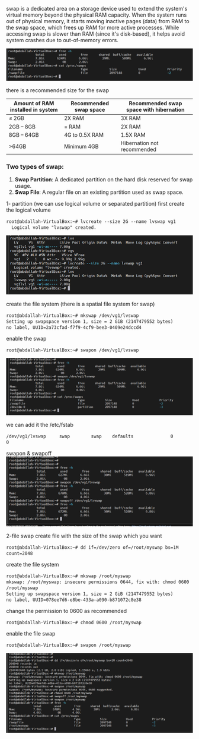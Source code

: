 swap is a dedicated area on a storage device used to extend the system's virtual memory beyond the physical RAM capacity. When the system runs out of physical memory, it starts moving inactive pages (data) from RAM to the swap space, which frees up RAM for more active processes. While accessing swap is slower than RAM (since it's disk-based), it helps avoid system crashes due to out-of-memory errors.


![SWAP](images/9.1.png)


there is a recommended size for the swap 

| Amount of RAM installed in system | Recommended swap space | Recommended swap space with hibernation |
| --------------------------------- | ---------------------- | --------------------------------------- |
| ≤ 2GB                             | 2X RAM                 | 3X RAM                                  |
| 2GB – 8GB                         | = RAM                  | 2X RAM                                  |
| 8GB – 64GB                        | 4G to 0.5X RAM         | 1.5X RAM                                |
| >64GB                             | Minimum 4GB            | Hibernation not recommended             |

### Two types of swap:

1. **Swap Partition**: A dedicated partition on the hard disk reserved for swap usage.
2. **Swap File**: A regular file on an existing partition used as swap space.

1- partition (we can use logical volume or separated partition)
first create the logical volume 
```
root@abdallah-VirtualBox:~# lvcreate --size 2G --name lvswap vg1
  Logical volume "lvswap" created.

```
![SWAP](images/9.2.png)

create the file system (there is a spatial file system for swap)
```
root@abdallah-VirtualBox:~# mkswap /dev/vg1/lvswap
Setting up swapspace version 1, size = 2 GiB (2147479552 bytes)
no label, UUID=2a73cfad-f7f9-4cf9-bee3-0409e24dccd4

```

enable the swap

```
root@abdallah-VirtualBox:~# swapon /dev/vg1/lvswap
```
![SWAP](images/9.3.png)

we can add it the /etc/fstab
```
/dev/vg1/lvswap     swap        swap    defaults              0       0
```

swapon & swapoff 
![SWAP](images/9.4.png)


2-file swap
create file with the size of the swap which you want
```
root@abdallah-VirtualBox:~# dd if=/dev/zero of=/root/myswap bs=1M count=2048

```

create the file system 
```
root@abdallah-VirtualBox:~# mkswap /root/myswap
mkswap: /root/myswap: insecure permissions 0644, fix with: chmod 0600 /root/myswap
Setting up swapspace version 1, size = 2 GiB (2147479552 bytes)
no label, UUID=078ee7d6-e8be-433a-a090-b871072c8e38
```

change the permission to 0600 as recommended
```
root@abdallah-VirtualBox:~# chmod 0600 /root/myswap
```

enable the file swap
```
root@abdallah-VirtualBox:~# swapon /root/myswap
```
![SWAP](images/9.5.png)
